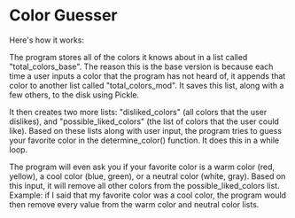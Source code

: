 # Color Guesser
Here's how it works:

The program stores all of the colors it knows about in a list called "total_colors_base". The reason this is the base version is because each time a user inputs a color that the program has not heard of, it appends that color to another list called "total_colors_mod". It saves this list, along with a few others, to the disk using Pickle.

It then creates two more lists: "disliked_colors" (all colors that the user dislikes), and "possible_liked_colors" (the list of colors that the user could like). Based on these lists along with user input, the program tries to guess your favorite color in the determine_color() function. It does this in a while loop.

The program will even ask you if your favorite color is a warm color (red, yellow), a cool color (blue, green), or a neutral color (white, gray). Based on this input, it will remove all other colors from the possible_liked_colors list. Example: if I said that my favorite color was a cool color, the program would then remove every value from the warm color and neutral color lists.
